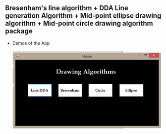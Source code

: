 ## Bresenham's line algorithm + DDA Line generation Algorithm + Mid-point ellipse drawing algorithm + Mid-point circle drawing algorithm package

* Demos of the App <br/> <br/>
![Home Page](Home.png)
